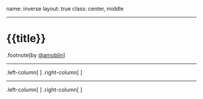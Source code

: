 name: inverse
layout: true
class: center, middle

<!-- create time: {{date}}  -->

<!-- This file is created from $MARBOO_HOME/.media/starts/default.remark.md
本文件由 $MARBOO_HOME/.media/starts/default.remark.md 复制而来 -->


---
# {{title}}
.footnote[by [@amoblin](http://weibo.com/amoblin)]

---
.left-column[
]
.right-column[
]

---
.left-column[
]
.right-column[
]
